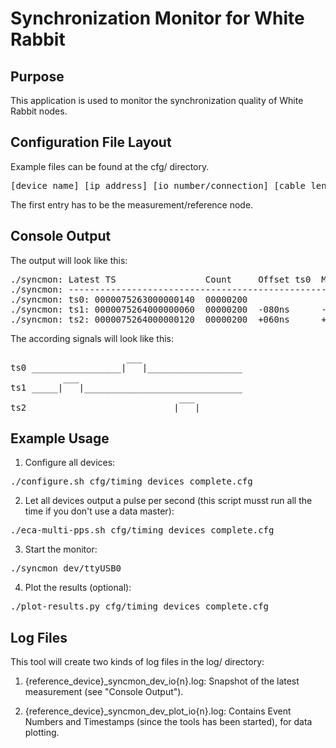 Synchronization Monitor for White Rabbit
========================================

Purpose
-------

This application is used to monitor the synchronization quality of White Rabbit nodes.

Configuration File Layout
-------------------------

Example files can be found at the cfg/ directory.

<pre>[device name] [ip address] [io number/connection] [cable length in meters]</pre>

The first entry has to be the measurement/reference node.

Console Output
--------------

The output will look like this:

<pre>
./syncmon: Latest TS                 Count     Offset ts0  MaxFuture  MinFuture  MaxPast  MinPast  Average
./syncmon: ----------------------------------------------------------------------------------------------------
./syncmon: ts0: 0000075263000000140  00000200
./syncmon: ts1: 0000075264000000060  00000200  -080ns      -080ns     -079ns     +000ns   +000ns   -79.889999ns
./syncmon: ts2: 0000075264000000120  00000200  +060ns      +000ns     +000ns     +060ns   +059ns   +59.775333ns
</pre>

The according signals will look like this:

<pre>
                      ___                   
ts0 _________________|   |__________________
          ___                               
ts1 _____|   |______________________________
                                ___         
ts2 ___________________________|   |________
</pre>

Example Usage
-----------------------------------

1. Configure all devices:
  <pre>./configure.sh cfg/timing_devices_complete.cfg</pre>

2. Let all devices output a pulse per second (this script musst run all the time if you don't use a data master):
  <pre>./eca-multi-pps.sh cfg/timing_devices_complete.cfg</pre>

3. Start the monitor:
  <pre>./syncmon dev/ttyUSB0</pre>

4. Plot the results (optional):
  <pre>./plot-results.py cfg/timing_devices_complete.cfg</pre>

Log Files
---------

This tool will create two kinds of log files in the log/ directory:

1. {reference_device}_syncmon_dev_io{n}.log: Snapshot of the latest measurement (see "Console Output").

2. {reference_device}_syncmon_dev_plot_io{n}.log: Contains Event Numbers and Timestamps (since the tools has been started), for data plotting.
